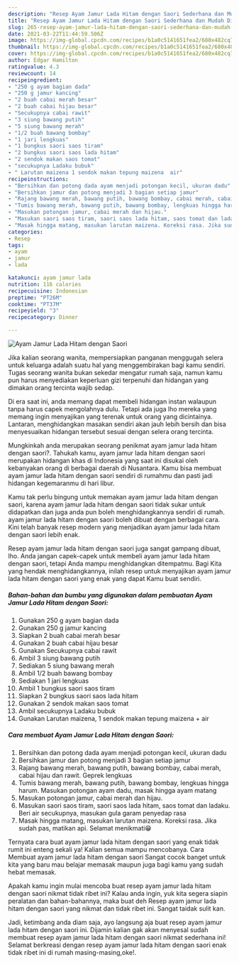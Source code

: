 ```yaml
---
description: "Resep Ayam Jamur Lada Hitam dengan Saori Sederhana dan Mudah Dibuat"
title: "Resep Ayam Jamur Lada Hitam dengan Saori Sederhana dan Mudah Dibuat"
slug: 265-resep-ayam-jamur-lada-hitam-dengan-saori-sederhana-dan-mudah-dibuat
date: 2021-03-22T11:44:59.506Z
image: https://img-global.cpcdn.com/recipes/b1a0c5141651fea2/680x482cq70/ayam-jamur-lada-hitam-dengan-saori-foto-resep-utama.jpg
thumbnail: https://img-global.cpcdn.com/recipes/b1a0c5141651fea2/680x482cq70/ayam-jamur-lada-hitam-dengan-saori-foto-resep-utama.jpg
cover: https://img-global.cpcdn.com/recipes/b1a0c5141651fea2/680x482cq70/ayam-jamur-lada-hitam-dengan-saori-foto-resep-utama.jpg
author: Edgar Hamilton
ratingvalue: 4.3
reviewcount: 14
recipeingredient:
- "250 g ayam bagian dada"
- "250 g jamur kancing"
- "2 buah cabai merah besar"
- "2 buah cabai hijau besar"
- "Secukupnya cabai rawit"
- "3 siung bawang putih"
- "5 siung bawang merah"
- "1/2 buah bawang bombay"
- "1 jari lengkuas"
- "1 bungkus saori saos tiram"
- "2 bungkus saori saos lada hitam"
- "2 sendok makan saos tomat"
- "secukupnya Ladaku bubuk"
- " Larutan maizena 1 sendok makan tepung maizena  air"
recipeinstructions:
- "Bersihkan dan potong dada ayam menjadi potongan kecil, ukuran dadu"
- "Bersihkan jamur dan potong menjadi 3 bagian setiap jamur"
- "Rajang bawang merah, bawang putih, bawang bombay, cabai merah, cabai hijau dan rawit. Geprek lengkuas"
- "Tumis bawang merah, bawang putih, bawang bombay, lengkuas hingga harum. Masukan potongan ayam dadu, masak hingga ayam matang"
- "Masukan potongan jamur, cabai merah dan hijau."
- "Masukan saori saos tiram, saori saos lada hitam, saos tomat dan ladaku. Beri air secukupnya, masukan gula garam penyedap rasa"
- "Masak hingga matang, masukan larutan maizena. Koreksi rasa. Jika sudah pas, matikan api. Selamat menikmati😁"
categories:
- Resep
tags:
- ayam
- jamur
- lada

katakunci: ayam jamur lada 
nutrition: 116 calories
recipecuisine: Indonesian
preptime: "PT26M"
cooktime: "PT37M"
recipeyield: "3"
recipecategory: Dinner

---
```



![Ayam Jamur Lada Hitam dengan Saori](https://img-global.cpcdn.com/recipes/b1a0c5141651fea2/680x482cq70/ayam-jamur-lada-hitam-dengan-saori-foto-resep-utama.jpg)

Jika kalian seorang wanita, mempersiapkan panganan menggugah selera untuk keluarga adalah suatu hal yang menggembirakan bagi kamu sendiri. Tugas seorang  wanita bukan sekedar mengatur rumah saja, namun kamu pun harus menyediakan keperluan gizi terpenuhi dan hidangan yang dimakan orang tercinta wajib sedap.

Di era  saat ini, anda memang dapat membeli hidangan instan walaupun tanpa harus capek mengolahnya dulu. Tetapi ada juga lho mereka yang memang ingin menyajikan yang terenak untuk orang yang dicintainya. Lantaran, menghidangkan masakan sendiri akan jauh lebih bersih dan bisa menyesuaikan hidangan tersebut sesuai dengan selera orang tercinta. 



Mungkinkah anda merupakan seorang penikmat ayam jamur lada hitam dengan saori?. Tahukah kamu, ayam jamur lada hitam dengan saori merupakan hidangan khas di Indonesia yang saat ini disukai oleh kebanyakan orang di berbagai daerah di Nusantara. Kamu bisa membuat ayam jamur lada hitam dengan saori sendiri di rumahmu dan pasti jadi hidangan kegemaranmu di hari libur.

Kamu tak perlu bingung untuk memakan ayam jamur lada hitam dengan saori, karena ayam jamur lada hitam dengan saori tidak sukar untuk didapatkan dan juga anda pun boleh menghidangkannya sendiri di rumah. ayam jamur lada hitam dengan saori boleh dibuat dengan berbagai cara. Kini telah banyak resep modern yang menjadikan ayam jamur lada hitam dengan saori lebih enak.

Resep ayam jamur lada hitam dengan saori juga sangat gampang dibuat, lho. Anda jangan capek-capek untuk membeli ayam jamur lada hitam dengan saori, tetapi Anda mampu menghidangkan ditempatmu. Bagi Kita yang hendak menghidangkannya, inilah resep untuk menyajikan ayam jamur lada hitam dengan saori yang enak yang dapat Kamu buat sendiri.

<!--inarticleads1-->

##### Bahan-bahan dan bumbu yang digunakan dalam pembuatan Ayam Jamur Lada Hitam dengan Saori:

1. Gunakan 250 g ayam bagian dada
1. Gunakan 250 g jamur kancing
1. Siapkan 2 buah cabai merah besar
1. Gunakan 2 buah cabai hijau besar
1. Gunakan Secukupnya cabai rawit
1. Ambil 3 siung bawang putih
1. Sediakan 5 siung bawang merah
1. Ambil 1/2 buah bawang bombay
1. Sediakan 1 jari lengkuas
1. Ambil 1 bungkus saori saos tiram
1. Siapkan 2 bungkus saori saos lada hitam
1. Gunakan 2 sendok makan saos tomat
1. Ambil secukupnya Ladaku bubuk
1. Gunakan  Larutan maizena, 1 sendok makan tepung maizena + air




<!--inarticleads2-->

##### Cara membuat Ayam Jamur Lada Hitam dengan Saori:

1. Bersihkan dan potong dada ayam menjadi potongan kecil, ukuran dadu
1. Bersihkan jamur dan potong menjadi 3 bagian setiap jamur
1. Rajang bawang merah, bawang putih, bawang bombay, cabai merah, cabai hijau dan rawit. Geprek lengkuas
1. Tumis bawang merah, bawang putih, bawang bombay, lengkuas hingga harum. Masukan potongan ayam dadu, masak hingga ayam matang
1. Masukan potongan jamur, cabai merah dan hijau.
1. Masukan saori saos tiram, saori saos lada hitam, saos tomat dan ladaku. Beri air secukupnya, masukan gula garam penyedap rasa
1. Masak hingga matang, masukan larutan maizena. Koreksi rasa. Jika sudah pas, matikan api. Selamat menikmati😁




Ternyata cara buat ayam jamur lada hitam dengan saori yang enak tidak rumit ini enteng sekali ya! Kalian semua mampu mencobanya. Cara Membuat ayam jamur lada hitam dengan saori Sangat cocok banget untuk kita yang baru mau belajar memasak maupun juga bagi kamu yang sudah hebat memasak.

Apakah kamu ingin mulai mencoba buat resep ayam jamur lada hitam dengan saori nikmat tidak ribet ini? Kalau anda ingin, yuk kita segera siapin peralatan dan bahan-bahannya, maka buat deh Resep ayam jamur lada hitam dengan saori yang nikmat dan tidak ribet ini. Sangat taidak sulit kan. 

Jadi, ketimbang anda diam saja, ayo langsung aja buat resep ayam jamur lada hitam dengan saori ini. Dijamin kalian gak akan menyesal sudah membuat resep ayam jamur lada hitam dengan saori nikmat sederhana ini! Selamat berkreasi dengan resep ayam jamur lada hitam dengan saori enak tidak ribet ini di rumah masing-masing,oke!.

